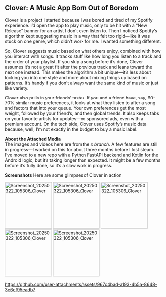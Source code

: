 
**Clover: A Music App Born Out of Boredom**  
---

Clover is a project I started because I was bored and tired of my Spotify experience. I’d open the app to play music, only to be hit with a “New Release” banner for an artist I don’t even listen to. Then I noticed Spotify’s algorithm kept suggesting music in a way that felt too rigid—like it was stuck on one genre, which didn’t work for me. I wanted something different.

So, Clover suggests music based on what others enjoy, combined with how you interact with songs. It tracks stuff like how long you listen to a track and the order of your playlist. If you skip a song before it’s done, Clover assumes it’s not a great fit after the previous track and leans toward the next one instead. This makes the algorithm a bit unique—it’s less about locking you into one style and more about mixing things up based on patterns. It’s handy if you don’t always want the same kind of music or just like variety.

Clover also pulls in your friends’ tastes. If you and a friend have, say, 60-70% similar music preferences, it looks at what they listen to after a song and factors that into your queue. Your own preferences get the most weight, followed by your friend’s, and then global trends. It also keeps tabs on your favorite artists for updates—no sponsored ads, even with a premium account. On the tech side, Clover uses Spotify’s music data because, well, I’m not exactly in the budget to buy a music label.

**About the Attached Media**  
The images and videos here are from the *x branch*. A few features are still in progress—I worked on this for about three months before I lost steam. I’ve moved to a new repo with a Python FastAPI backend and Kotlin for the Android logic, but it’s taking longer than expected. It might be a few months before it’s fully done, so it’s a slow work in progress.

**Screenshots**
Here are some glimpses of Clover in action

<img src="https://github.com/user-attachments/assets/4eab7d3f-04c3-4c18-8d2b-832228951a5c" alt="Screenshot_20250322_105306_Clover" width="150"/>
<img src="https://github.com/user-attachments/assets/a7aeab77-f1be-49fd-b671-fd22aa068720" alt="Screenshot_20250322_105306_Clover" width="150"/>
<img src="https://github.com/user-attachments/assets/d0b39d50-0339-44aa-8692-db20d229ae07" alt="Screenshot_20250322_105306_Clover" width="150"/>
<img src="https://github.com/user-attachments/assets/c57f8016-f782-4c79-ba07-5b93adfd8e67" alt="Screenshot_20250322_105306_Clover" width="150"/>
<img src="https://github.com/user-attachments/assets/b8204110-8344-4ad5-9c7d-d0aa7add28e0" alt="Screenshot_20250322_105306_Clover" width="150"/>


https://github.com/user-attachments/assets/967c4bad-a193-4b5a-8648-3e6cf95eadb7

